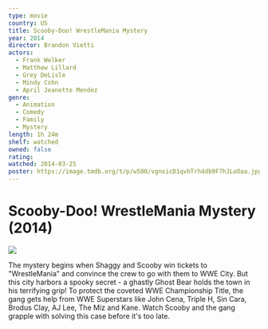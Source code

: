 ```yaml
---
type: movie
country: US
title: Scooby-Doo! WrestleMania Mystery
year: 2014
director: Brandon Vietti
actors:
  - Frank Welker
  - Matthew Lillard
  - Grey DeLisle
  - Mindy Cohn
  - April Jeanette Mendez
genre:
  - Animation
  - Comedy
  - Family
  - Mystery
length: 1h 24m
shelf: watched
owned: false
rating:
watched: 2014-03-25
poster: https://image.tmdb.org/t/p/w500/vgnxicD1qvhTrh4db9F7hJLoOaa.jpg
---
```


# Scooby-Doo! WrestleMania Mystery (2014)

![](https://image.tmdb.org/t/p/w500/vgnxicD1qvhTrh4db9F7hJLoOaa.jpg)

The mystery begins when Shaggy and Scooby win tickets to "WrestleMania" and convince the crew to go with them to WWE City. But this city harbors a spooky secret - a ghastly Ghost Bear holds the town in his terrifying grip! To protect the coveted WWE Championship Title, the gang gets help from WWE Superstars like John Cena, Triple H, Sin Cara, Brodus Clay, AJ Lee, The Miz and Kane. Watch Scooby and the gang grapple with solving this case before it's too late.